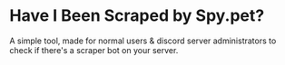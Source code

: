 # Have I Been Scraped by Spy.pet?

A simple tool, made for normal users & discord server administrators to check if there's a scraper bot on your server.